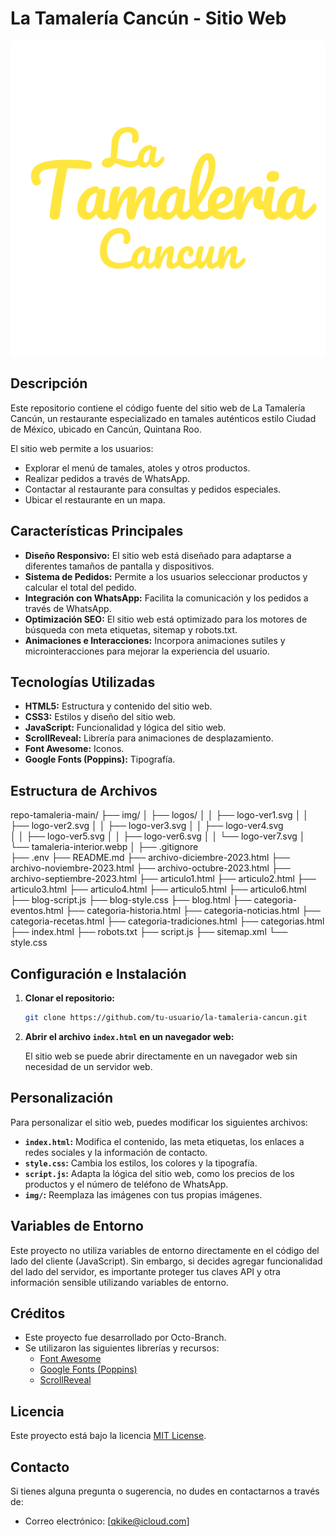 # La Tamalería Cancún - Sitio Web

![Logo de La Tamalería Cancún](img/logos/logo-ver1.svg)

## Descripción

Este repositorio contiene el código fuente del sitio web de La Tamalería Cancún, un restaurante especializado en tamales auténticos estilo Ciudad de México, ubicado en Cancún, Quintana Roo.

El sitio web permite a los usuarios:

*   Explorar el menú de tamales, atoles y otros productos.
*   Realizar pedidos a través de WhatsApp.
*   Contactar al restaurante para consultas y pedidos especiales.
*   Ubicar el restaurante en un mapa.

## Características Principales

*   **Diseño Responsivo:** El sitio web está diseñado para adaptarse a diferentes tamaños de pantalla y dispositivos.
*   **Sistema de Pedidos:** Permite a los usuarios seleccionar productos y calcular el total del pedido.
*   **Integración con WhatsApp:** Facilita la comunicación y los pedidos a través de WhatsApp.
*   **Optimización SEO:** El sitio web está optimizado para los motores de búsqueda con meta etiquetas, sitemap y robots.txt.
*   **Animaciones e Interacciones:** Incorpora animaciones sutiles y microinteracciones para mejorar la experiencia del usuario.

## Tecnologías Utilizadas

*   **HTML5:** Estructura y contenido del sitio web.
*   **CSS3:** Estilos y diseño del sitio web.
*   **JavaScript:** Funcionalidad y lógica del sitio web.
*   **ScrollReveal:** Librería para animaciones de desplazamiento.
*   **Font Awesome:** Iconos.
*   **Google Fonts (Poppins):** Tipografía.

## Estructura de Archivos

repo-tamaleria-main/
├── img/
│   ├── logos/
│   │   ├── logo-ver1.svg
│   │   ├── logo-ver2.svg
│   │   ├── logo-ver3.svg
│   │   ├── logo-ver4.svg    
│   │   ├── logo-ver5.svg
│   │   ├── logo-ver6.svg
│   │   └── logo-ver7.svg
│   └── tamaleria-interior.webp
│
├── .gitignore             
├── .env
├── README.md
├── archivo-diciembre-2023.html
├── archivo-noviembre-2023.html
├── archivo-octubre-2023.html
├── archivo-septiembre-2023.html
├── articulo1.html
├── articulo2.html
├── articulo3.html
├── articulo4.html
├── articulo5.html
├── articulo6.html
├── blog-script.js
├── blog-style.css
├── blog.html
├── categoria-eventos.html
├── categoria-historia.html
├── categoria-noticias.html
├── categoria-recetas.html
├── categoria-tradiciones.html
├── categorias.html
├── index.html
├── robots.txt
├── script.js
├── sitemap.xml
└── style.css

## Configuración e Instalación

1.  **Clonar el repositorio:**

    ```bash
    git clone https://github.com/tu-usuario/la-tamaleria-cancun.git
    ```

2.  **Abrir el archivo `index.html` en un navegador web:**

    El sitio web se puede abrir directamente en un navegador web sin necesidad de un servidor web.

## Personalización

Para personalizar el sitio web, puedes modificar los siguientes archivos:

*   **`index.html`:** Modifica el contenido, las meta etiquetas, los enlaces a redes sociales y la información de contacto.
*   **`style.css`:** Cambia los estilos, los colores y la tipografía.
*   **`script.js`:** Adapta la lógica del sitio web, como los precios de los productos y el número de teléfono de WhatsApp.
*   **`img/`:** Reemplaza las imágenes con tus propias imágenes.

## Variables de Entorno

Este proyecto no utiliza variables de entorno directamente en el código del lado del cliente (JavaScript). Sin embargo, si decides agregar funcionalidad del lado del servidor, es importante proteger tus claves API y otra información sensible utilizando variables de entorno.


## Créditos

*   Este proyecto fue desarrollado por Octo-Branch.
*   Se utilizaron las siguientes librerías y recursos:
    *   [Font Awesome](https://fontawesome.com/)
    *   [Google Fonts (Poppins)](https://fonts.google.com/)
    *   [ScrollReveal](https://scrollrevealjs.org/)

## Licencia

Este proyecto está bajo la licencia [MIT License](LICENSE).

## Contacto

Si tienes alguna pregunta o sugerencia, no dudes en contactarnos a través de:

*   Correo electrónico: [qkike@icloud.com]

